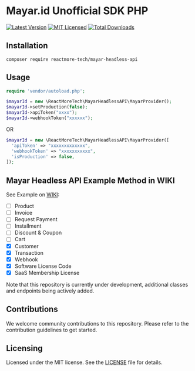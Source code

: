 # Mayar.id Unofficial SDK PHP
[![Latest Version](https://img.shields.io/github/release/reactmore-tech/mayar-headless-api.svg?style=flat-square)](https://github.com/reactmore-tech/mayar-headless-api/releases)
[![MIT Licensed](https://img.shields.io/badge/license-MIT-brightgreen.svg?style=flat-square)](LICENSE.md)
[![Total Downloads](https://img.shields.io/packagist/dt/reactmore-tech/mayar-headless-api.svg?style=flat-square)](https://packagist.org/packages/reactmore-tech/mayar-headless-api)

## Installation

```cli
composer require reactmore-tech/mayar-headless-api
```

## Usage

```php
require 'vendor/autoload.php';

$mayarId = new \ReactMoreTech\MayarHeadlessAPI\MayarProvider();
$mayarId->setProduction(false);
$mayarId->apiToken("xxxx");
$mayarId->webhookToken("xxxxxx");
```

OR

```php
$mayarId = new \ReactMoreTech\MayarHeadlessAPI\MayarProvider([
  'apiToken' => "xxxxxxxxxxxxx",
  'webhookToken' => "xxxxxxxxxxx",
  'isProduction' => false,
]);
```

## Mayar Headless API Example Method in WIKI

See Example on [WIKI](https://github.com/reactmore-tech/mayar-headless-api/wiki):

- [ ] Product
- [ ] Invoice
- [ ] Request Payment
- [ ] Installment
- [ ] Discount & Coupon
- [ ] Cart
- [X] Customer
- [X] Transaction
- [X] Webhook
- [X] Software License Code
- [X] SaaS Membership License

Note that this repository is currently under development, additional classes and endpoints being actively added.

## Contributions

We welcome community contributions to this repository. Please refer to the contribution guidelines to get started.

## Licensing

Licensed under the MIT license. See the [LICENSE](LICENSE) file for details.